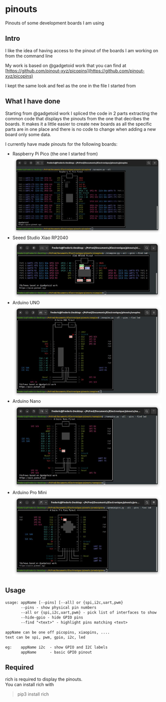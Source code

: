 # pinouts
Pinouts of some development boards I am using

## Intro
I like the idea of having access to the pinout of the boards I am working on from the command line

My work is based on @gadgetoid work that you can find at [https://github.com/pinout-xyz/picopins](https://github.com/pinout-xyz/picopins)

I kept the same look and feel as the one in the file I started from

## What I have done
Starting from @gadgetoid work I spliced the code in 2 parts extracting the common code that displays the pinouts from the one that decribes the boards. It makes it a little easier to create new boards as all the specific parts are in one place and there is no code to change when adding a new board only some data.

I currently have made pinouts for the following boards:  
- Raspberry Pi Pico (the one I started from)
![picopins](doc/picopins.jpg)
- Seeed Studio Xiao RP2040
![xiaopins](doc/xiaopins.jpg)
- Arduino UNO
![unopins](doc/unopins.jpg)
- Arduino Nano
![nanopins](doc/nanopins.jpg)
- Arduino Pro Mini
![prominipins](doc/prominipins.jpg)

## Usage
```
usage: appName [--pins] [--all] or {spi,i2c,uart,pwm}
       --pins - show physical pin numbers
       --all or {spi,i2c,uart,pwm} - pick list of interfaces to show
       --hide-gpio - hide GPIO pins
       --find "<text>" - highlight pins matching <text>

appName can be one off picopins, xiaopins, ....
text can be spi, pwm, gpio, i2c, led

eg:    appName i2c  - show GPIO and I2C labels
       appName      - basic GPIO pinout
```

## Required
rich is required to display the pinouts.  
You can install rich with
> pip3 install rich
